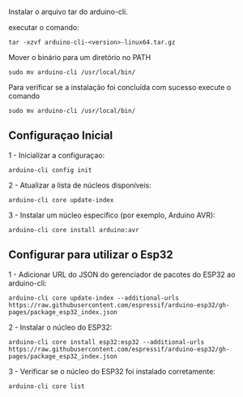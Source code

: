 Instalar o arquivo tar do arduino-cli.

executar o comando:
```
tar -xzvf arduino-cli-<version>-linux64.tar.gz
```

Mover o binário para um diretório no PATH
```
sudo mv arduino-cli /usr/local/bin/
```

Para verificar se a instalação foi concluída com sucesso execute o comando 
```
sudo mv arduino-cli /usr/local/bin/
```

## Configuraçao Inicial

1 - Inicializar a configuraçao:
```
arduino-cli config init
```

2 - Atualizar a lista de núcleos disponíveis:
```
arduino-cli core update-index
```

3 - Instalar um núcleo específico (por exemplo, Arduino AVR):
```
arduino-cli core install arduino:avr
```

## Configurar para utilizar o Esp32

1 - Adicionar URL do JSON do gerenciador de pacotes do ESP32 ao arduino-cli:
```
arduino-cli core update-index --additional-urls https://raw.githubusercontent.com/espressif/arduino-esp32/gh-pages/package_esp32_index.json

```

2 - Instalar o núcleo do ESP32:
```
arduino-cli core install esp32:esp32 --additional-urls https://raw.githubusercontent.com/espressif/arduino-esp32/gh-pages/package_esp32_index.json
```

3 - Verificar se o núcleo do ESP32 foi instalado corretamente:
```
arduino-cli core list
```